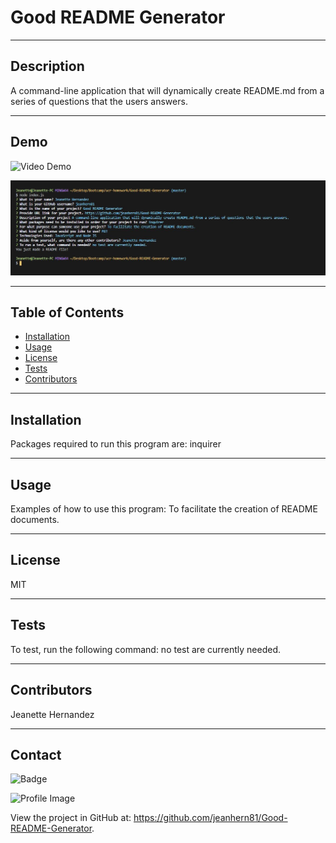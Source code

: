 
# Good README Generator 

---
## Description
A command-line application that will dynamically create README.md from a series of questions that the users answers. 

---
## Demo
![Video Demo](https://drive.google.com/file/d/1PgHPud2VFBTEJhNVeKobsi6VPRJICPZs/view?usp=sharing)

![Screenshot](./assets/images/questions.JPG)

---
## Table of Contents
- [Installation](#installation)
- [Usage](#usage)
- [License](#license)
- [Tests](#tests)
- [Contributors](#contributors)


---
## Installation
Packages required to run this program are: 
inquirer


---
## Usage
Examples of how to use this program: 
To facilitate the creation of README documents.


---
## License
MIT


---
## Tests
To test, run the following command:
no test are currently needed.

---
## Contributors
Jeanette Hernandez

---
## Contact
    
![Badge](https://img.shields.io/badge/Github-jeanhern81-4cbbb9) 
    
![Profile Image](https://github.com/jeanhern81.png?size=60)
    
View the project in GitHub at: https://github.com/jeanhern81/Good-README-Generator.